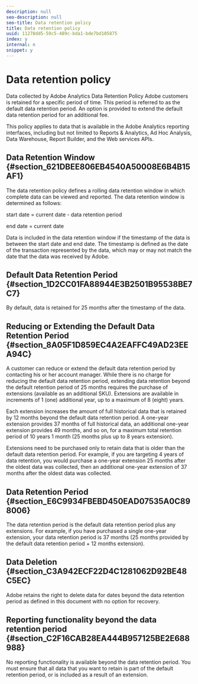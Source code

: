 ```yaml
---
description: null
seo-description: null
seo-title: Data retention policy
title: Data retention policy
uuid: 11278dd5-59c5-489c-bda1-bde7bd105875
index: y
internal: n
snippet: y
---
```


# Data retention policy

Data collected by Adobe Analytics Data Retention Policy Adobe customers is retained for a specific period of time. This period is referred to as the default data retention period. An option is provided to extend the default data retention period for an additional fee.

This policy applies to data that is available in the Adobe Analytics reporting interfaces, including but not limited to Reports & Analytics, Ad Hoc Analysis, Data Warehouse, Report Builder, and the Web services APIs.

## Data Retention Window {#section_621DBEE806EB4540A50008E6B4B15AF1}

The data retention policy defines a rolling data retention window in which complete data can be viewed and reported. The data retention window is determined as follows:

start date = current date - data retention period

end date = current date

Data is included in the data retention window if the timestamp of the data is between the start date and end date. The timestamp is defined as the date of the transaction represented by the data, which may or may not match the date that the data was received by Adobe.

## Default Data Retention Period {#section_1D2CC01FA88944E3B2501B95538BE7C7}

By default, data is retained for 25 months after the timestamp of the data.

## Reducing or Extending the Default Data Retention Period {#section_8A05F1D859EC4A2EAFFC49AD23EEA94C}

A customer can reduce or extend the default data retention period by contacting his or her account manager. While there is no charge for reducing the default data retention period, extending data retention beyond the default retention period of 25 months requires the purchase of extensions (available as an additional SKU). Extensions are available in increments of 1 (one) additional year, up to a maximum of 8 (eight) years.

Each extension increases the amount of full historical data that is retained by 12 months beyond the default data retention period. A one-year extension provides 37 months of full historical data, an additional one-year extension provides 49 months, and so on, for a maximum total retention period of 10 years 1 month (25 months plus up to 8 years extension).

Extensions need to be purchased only to retain data that is older than the default data retention period. For example, if you are targeting 4 years of data retention, you would purchase a one-year extension 25 months after the oldest data was collected, then an additional one-year extension of 37 months after the oldest data was collected.

## Data Retention Period {#section_E6C9934FBEBD450EAD07535A0C898006}

The data retention period is the default data retention period plus any extensions. For example, if you have purchased a single one-year extension, your data retention period is 37 months (25 months provided by the default data retention period + 12 months extension).

## Data Deletion {#section_C3A942ECF22D4C1281062D92BE48C5EC}

Adobe retains the right to delete data for dates beyond the data retention period as defined in this document with no option for recovery.

## Reporting functionality beyond the data retention period {#section_C2F16CAB28EA444B957125BE2E688988}

No reporting functionality is available beyond the data retention period. You must ensure that all data that you want to retain is part of the default retention period, or is included as a result of an extension. 
